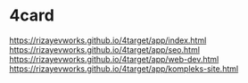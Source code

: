 # 4card
https://rizayevworks.github.io/4target/app/index.html <br>
https://rizayevworks.github.io/4target/app/seo.html <br>
https://rizayevworks.github.io/4target/app/web-dev.html <br>
https://rizayevworks.github.io/4target/app/kompleks-site.html <br>
